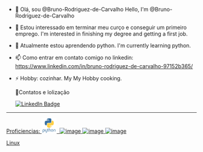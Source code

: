 - 👋 Olá, sou @Bruno-Rodriguez-de-Carvalho
      Hello, I'm @Bruno-Rodriguez-de-Carvalho
- 👀 Estou interessado em terminar meu curço e conseguir um primeiro emprego.
      I'm interested in finishing my degree and getting a first job.
- 🌱 Atualmente estou aprendendo python.
      I'm currently learning python.
- 📫 Como entrar em contato comigo no linkedin: https://www.linkedin.com/in/bruno-rodriguez-de-carvalho-97152b365/
- ⚡ Hobby: cozinhar. My
      My Hobby cooking.

  🔭Contatos e lolização
   <div id="badges">
  <a href = "https://github.com/risoflorais">
    <img src="https://img.shields.io/badge/LinkedIn-blue?style=for-the-badge&logo=linkedin&logoColor=white" alt="LinkedIn Badge"/>

---
Proficiencias:
  <img src="https://github.com/devicons/devicon/blob/master/icons/python/python-original-wordmark.svg" title="python" alt="python" width="40" height="40"/>&nbsp;
  <img width="40" height="40" alt="image" src="https://github.com/user-attachments/assets/af95354a-5ff6-4dcf-afa0-71a1920fb7ce" />
  <img width="60" height="60" alt="image" src="https://github.com/user-attachments/assets/d8bda731-936f-4add-9483-4e46070d3178" />
  <img width="40" height="40" alt="image" src="https://github.com/user-attachments/assets/efee4b1e-2a2d-4a0b-a9a0-3c5ef87a4bbf" />


  Linux

<!---
Bruno-Rodriguez-de-Carvalho/Bruno-Rodriguez-de-Carvalho is a ✨ special ✨ repository because its `README.md` (this file) appears on your GitHub profile.
You can click the Preview link to take a look at your changes.
--->
